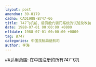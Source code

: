 ```yaml
---
layout: post
amendno: 39-0179
cadno: CAD1988-B747-06
title: 747飞机前、后货舱门锁闩系统的试验及改装
date: 1988-07-01 00:00:00 +0800
effdate: 1988-07-01 00:00:00 +0800
tag: B747
categories: 中国民航局适航司
author: 李海
---
```


##适用范围:
在中国注册的所有747飞机

